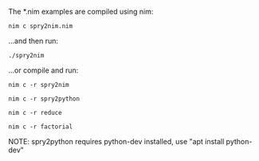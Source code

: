 The *.nim examples are compiled using nim:

	nim c spry2nim.nim

...and then run:

	./spry2nim

...or compile and run:

	nim c -r spry2nim

	nim c -r spry2python

	nim c -r reduce

	nim c -r factorial

NOTE: spry2python requires python-dev installed, use "apt install python-dev"
